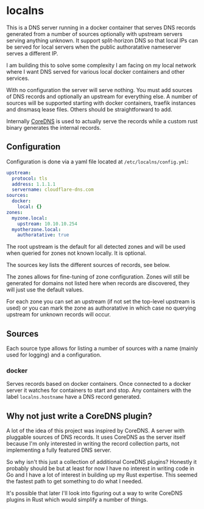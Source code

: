 # localns

This is a DNS server running in a docker container that serves DNS records
generated from a number of sources optionally with upstream servers serving
anything unknown. It support split-horizon DNS so that local IPs can be served
for local servers when the public authoratative nameserver serves a different
IP.

I am building this to solve some complexity I am facing on my local network
where I want DNS served for various local docker containers and other services.

With no configuration the server will serve nothing. You must add sources of DNS
records and optionally an upstream for everything else. A number of sources will
be supported starting with docker containers, traefik instances and dnsmasq
lease files. Others should be straightforward to add.

Internally [CoreDNS](https://coredns.io/) is used to actually serve the records
while a custom rust binary generates the internal records.

## Configuration

Configuration is done via a yaml file located at `/etc/localns/config.yml`:

```yaml
upstream:
  protocol: tls
  address: 1.1.1.1
  servername: cloudflare-dns.com
sources:
  docker:
    local: {}
zones:
  myzone.local:
    upstream: 10.10.10.254
  myotherzone.local:
    authoratative: true
```

The root upstream is the default for all detected zones and will be used when
queried for zones not known locally. It is optional.

The sources key lists the different sources of records, see below.

The zones allows for fine-tuning of zone configuration. Zones will still be
generated for domains not listed here when records are discovered, they will
just use the default values.

For each zone you can set an upstream (if not set the top-level upstream is
used) or you can mark the zone as authoratative in which case no querying
upstream for unknown records will occur.

## Sources

Each source type allows for listing a number of sources with a name (mainly
used for logging) and a configuration.

### docker

Serves records based on docker containers. Once connected to a docker server
it watches for containers to start and stop. Any containers with the label
`localns.hostname` have a DNS record generated.

## Why not just write a CoreDNS plugin?

A lot of the idea of this project was inspired by CoreDNS. A server with
pluggable sources of DNS records. It uses CoreDNS as the server itself because
I'm only interested in writing the record collection parts, not implementing a
fully featured DNS server.

So why isn't this just a collection of additional CoreDNS plugins? Honestly it
probably should be but at least for now I have no interest in writing code in
Go and I have a lot of interest in building up my Rust expertise. This seemed
the fastest path to get something to do what I needed.

It's possible that later I'll look into figuring out a way to write CoreDNS
plugins in Rust which would simplify a number of things.
